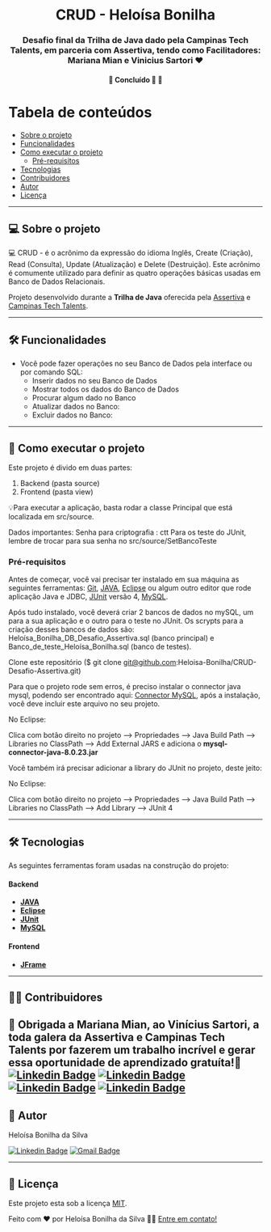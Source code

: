

<h1 align="center">
     <a> CRUD - Heloísa Bonilha </a>
</h1>

<h3 align="center">
    Desafio final da Trilha de Java dado pela Campinas Tech Talents, em parceria com Assertiva, tendo como Facilitadores: Mariana Mian e Vinicius Sartori ♥
</h3>

<h4 align="center">
	🚧   Concluído 🚀 🚧
</h4>

Tabela de conteúdos
=================
<!--ts-->

   * [Sobre o projeto](#-sobre-o-projeto)
   * [Funcionalidades](#-funcionalidades)
   * [Como executar o projeto](#-como-executar-o-projeto)
     * [Pré-requisitos](#pré-requisitos)
   * [Tecnologias](#-tecnologias)
   * [Contribuidores](#-contribuidores)
   * [Autor](#-autor)
   * [Licença](#-licença)
<!--te-->
---

## 💻 Sobre o projeto

💻 CRUD -  é o acrônimo da expressão do idioma Inglês, Create (Criação), Read (Consulta), Update (Atualização) e Delete (Destruição). Este acrônimo é comumente utilizado para definir as quatro operações básicas usadas em Banco de Dados Relacionais.


Projeto desenvolvido durante a **Trilha de Java** oferecida pela [Assertiva](https://assertivasolucoes.com.br/?utm_source=google&utm_campaign=20200615-pesquisa-marca&utm_medium=text_ad&utm_content=marca&utm_term=assertiva&gclid=Cj0KCQjw0caCBhCIARIsAGAfuMxG7NuVFMrBQUwfDqs6tKAH1hSLVl-8ZtsJVlScDE6eiPL21brGLE8aAq6jEALw_wcB) e [Campinas Tech Talents](http://campinas.tech/).

---

## 🛠 Funcionalidades

* Você pode fazer operações no seu Banco de Dados pela interface ou por comando SQL:
  * Inserir dados no seu Banco de  Dados
  * Mostrar todos os dados do Banco de Dados
  * Procurar algum dado no Banco
  * Atualizar dados no Banco:
  * Excluir dados no Banco: 

---

## 🚀 Como executar o projeto

Este projeto é divido em duas partes:
1. Backend (pasta source) 
2. Frontend (pasta view)

💡Para executar a aplicação, basta rodar a classe Principal que está localizada em src/source.

Dados importantes:
Senha para criptografia : ctt
Para os teste do JUnit, lembre de trocar para sua senha no src/source/SetBancoTeste

### Pré-requisitos

Antes de começar, você vai precisar ter instalado em sua máquina as seguintes ferramentas:
[Git](https://git-scm.com), [JAVA](https://www.java.com/pt-BR/), [Eclipse](https://www.eclipse.org/downloads/) ou algum outro editor que rode aplicação Java e JDBC, [JUnit](https://junit.org/junit5/) versão 4, [MySQL](https://www.mysql.com/).

Após tudo instalado, você deverá criar 2 bancos de dados no mySQL, um para a sua aplicação e o outro para o teste no JUnit. Os scrypts para a criação desses bancos de dados são: Heloísa_Bonilha_DB_Desafio_Assertiva.sql (banco principal) e Banco_de_teste_Heloísa_Bonilha.sql (banco de testes).

Clone este repositório ($ git clone git@github.com:Heloisa-Bonilha/CRUD-Desafio-Assertiva.git)

Para que o projeto rode sem erros, é preciso instalar o connector java mysql, podendo ser encontrado aqui: [Connector MySQL](https://repo1.maven.org/maven2/mysql/mysql-connector-java/8.0.23/mysql-connector-java-8.0.23.jar), após a instalação, você deve incluir este arquivo no seu projeto.

No Eclipse:

Clica com botão direito no projeto --> Propriedades --> Java Build Path --> Libraries no ClassPath --> Add External JARS e adiciona o **mysql-connector-java-8.0.23.jar**

Você também irá precisar adicionar a library do JUnit no projeto, deste jeito: 

No Eclipse:

Clica com botão direito no projeto --> Propriedades --> Java Build Path --> Libraries no ClassPath --> Add Library --> JUnit 4 

---

## 🛠 Tecnologias

As seguintes ferramentas foram usadas na construção do projeto:

#### **Backend** 

-   **[JAVA](https://www.java.com/pt-BR/)**
-   **[Eclipse](https://www.eclipse.org/downloads/)**
-   **[JUnit](https://junit.org/junit5/)**
-   **[MySQL](https://www.mysql.com/)**

#### **Frontend**
-   **[JFrame](https://docs.oracle.com/javase/7/docs/api/javax/swing/JFrame.html)**

---

## 👨‍💻 Contribuidores

💜 Obrigada a Mariana Mian, ao Vinícius Sartori, a toda galera da Assertiva e Campinas Tech Talents por fazerem um trabalho incrível e gerar essa oportunidade de aprendizado gratuíta!👏 
[![Linkedin Badge](https://img.shields.io/badge/-Mariana-blue?style=flat-square&logo=Linkedin&logoColor=white&link=https://www.linkedin.com/in/mariana-mian-56b80210/)](https://www.linkedin.com/in/mariana-mian-56b80210/)
[![Linkedin Badge](https://img.shields.io/badge/-Vinícius-blue?style=flat-square&logo=Linkedin&logoColor=white&link=https://www.linkedin.com/in/viniciussartori/)](https://www.linkedin.com/in/viniciussartori/)
[![Linkedin Badge](https://img.shields.io/badge/-CTT-blue?style=flat-square&logo=Linkedin&logoColor=white&link=https://www.linkedin.com/company/campinastech/)](https://www.linkedin.com/company/campinastech/)
[![Linkedin Badge](https://img.shields.io/badge/-Assertiva-blue?style=flat-square&logo=Linkedin&logoColor=white&link=https://www.linkedin.com/company/assertivasolucoes/)](https://www.linkedin.com/company/assertivasolucoes/)
---

## 🦸 Autor
Heloísa Bonilha da Silva

[![Linkedin Badge](https://img.shields.io/badge/-Heloísa-blue?style=flat-square&logo=Linkedin&logoColor=white&link=https://www.linkedin.com/in/heloisa-bonilha/)](https://www.linkedin.com/in/heloisa-bonilha/) 
[![Gmail Badge](https://img.shields.io/badge/-bonilha.heloisa@gmail.com-c14438?style=flat-square&logo=Gmail&logoColor=white&link=mailto:bonilha.heloisa@gmail.com)](mailto:bonilha.heloisa.com)

---

## 📝 Licença

Este projeto esta sob a licença [MIT](./LICENSE).

Feito com ❤️ por Heloísa Bonilha da Silva 👋🏽 [Entre em contato!](https://www.linkedin.com/in/heloisa-bonilha/)

